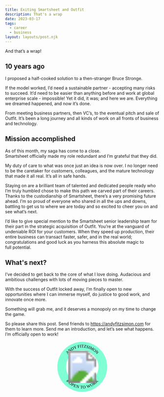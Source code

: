 ```yaml
---
title: Exiting Smartsheet and Outfit
description: That's a wrap
date: 2023-03-17
tags:
  - career
  - business
layout: layouts/post.njk
---
```


And that’s a wrap!

## 10 years ago 
I proposed a half-cooked solution to a then-stranger Bruce Stronge.  

If the model worked, I’d need a sustainable partner - accepting many risks to succeed. 
It’d need to be easier than anything before and work at global enterprise scale - impossible! 
Yet it did, it was; and here we are.  Everything we dreamed happened, and now it’s done. 

From meeting business partners, then VC’s, to the eventual pitch and sale of Outfit. It’s been a long journey and all kinds of work on all fronts of business and technology. 

## Mission accomplished

As of this month, my saga has come to a close.  
Smartsheet officially made my role redundant and I’m grateful that they did.

My duty of care to what was once just an idea is now over. 
I no longer need to be the caretaker for customers, colleagues, and the mature technology that made it all real.  It’s all in safe hands. 

Staying on are a brilliant team of talented and dedicated people ready who I’m truly humbled chose to make this path we carved part of their careers.
Thanks to the custodianship of Smartsheet, there’s a very promising future ahead. 
I’m so proud of everyone who shared in all the ups and downs, battling to get us to where we are today and so excited to cheer you on and see what’s next.

I’d like to give special mention to the Smartsheet senior leadership team for their part in the strategic acquisition of Outfit. You’re at the vanguard of undeniable ROI for your customers. When they speed up production, their entire business can transact faster, safer, and in the real world; congratulations and good luck as you harness this absolute magic to full&nbsp;potential.



## What's next? 

I’ve decided to get back to the core of what I love doing. 
Audacious and ambitious challenges with lots of moving pieces to master.  

With the success of Outfit locked away, I’m finally open to new opportunities where I can immerse myself, do justice to good work, and innovate once more. 

Something will grab me, and it deserves a monopoly on my time to change the game.  

So please share this post.
Send friends to https://andyfitzsimon.com for them to learn more. 
Send me an introduction, and let’s see what happens.  
I’m officially open to work!



<div>
    <svg class="o2w" viewBox="0 0 100 100" xmlns="http://www.w3.org/2000/svg"> <defs>
    <path id="textArc" d="M50 90A40 40 0 0150 10 40 40 0 0150 90Z"  />
    <path   id="textArcFlipped" d="M50 10A40 40 0 0050 90 40 40 0 0050 10Z"  />
    </defs>
    <g fill="none">
    <use href="#textArc" stroke-width="17" stroke="aquamarine" />
    </g>
    <g class="arcstyle">
    <text dy="2.5">
        <textPath 
        xlink:href="#textArc"
        startOffset="50%"  
        letter-spacing=".1"
        >Andy Fitzsimon</textPath>
    </text>
    <text dy="2">
        <textPath  href="#textArcFlipped"
        startOffset="50%" 
        letter-spacing=".2" 
        ># OPEN TO WORK</textPath>
    </text>
    </g>
    <image href="https://andyfitzsimon.com/img/andyfitz.png" x="19" y="19" width="62" height="62" />
    </svg>
</div>
<style>
.o2w{max-width:12em; display:block; margin: 1em auto}
.arcstyle{fill:#000;
font-weight:500;
font-size:8px;
line-height:1;
font-family:Outfit;
text-align:center;
text-anchor:middle;
text-transform: uppercase}</style>



